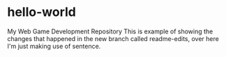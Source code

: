 # hello-world
My Web Game Development Repository 
This is example of showing the changes that happened in the new branch called readme-edits, over here I'm 
just making use of sentence.